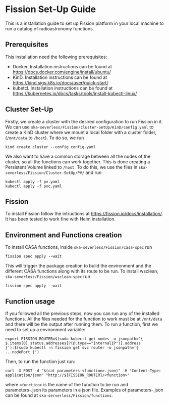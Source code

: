 # Fission Set-Up Guide
This is a installation guide to set up Fission platform in your local machine to run a catalog of radioastronomy functions. 
## Prerequisites
This installation need the following prerequisites:
* Docker. Installation instructions can be found at https://docs.docker.com/engine/install/ubuntu/
* KinD. Installation instructions can be found at https://kind.sigs.k8s.io/docs/user/quick-start/
* kubetcl. Installation instructions can be found at  https://kubernetes.io/docs/tasks/tools/install-kubectl-linux/

## Cluster Set-Up
Firstly, we create a cluster with the desired configuration to run Fission in it. We can use `ska-severless/Fission/Cluster-SetUp/KinD/config.yaml` to create a KinD cluster where we mount a local folder with a cluster folder, (`/mnt/data` to `/host`). To do so, we run
```
kind create cluster --config config.yaml
```
We also want to have a common storage between all the nodes of the cluster, so all the functions can work together. This is done creating a Persistent Volume linked to `/host`. To do this, we use the files in `ska-severless/Fission/Cluster-SetUp/PV/` and run 
```
kubectl apply -f pv.yaml
kubectl apply -f pvc.yaml
```

## Fission
To install Fission follow the intructions at https://fission.io/docs/installation/. It has been tested to work fine with Helm installation.

## Environment and Functions creation
To install CASA functions, inside `ska-severless/Fission/casa-spec` run
```
fission spec apply --wait
```
This will trigger the package creation to build the environment and the different CASA functions along with its route to be run.
To install wsclean, `ska-severless/Fission/wsclean-spec` run
```
fission spec apply --wait
```

## Function usage
If you followed all the previous steps, now you can run any of the installed functions. All the files needed for the function to work must be at `/mnt/data` and there will be the output after running them. To run a function, first we need to set up a environment variable:
```
export FISSION_ROUTER=$(sudo kubectl get nodes -o jsonpath='{ $.items[0].status.addresses[?(@.type=="InternalIP")].address }'):$(sudo kubectl -n fission get svc router -o jsonpath='{ ...nodePort }')
```
Then, to run the function just run: 
```
curl -X POST -d "$(cat parameters-<function>.json)" -H "Content-Type: application/json" "http://${FISSION_ROUTER}/<function>"
```
where `<function>` is the name of the function to be run and parameters-<function>.json its parameters in a json file. Examples of parameters-<function>.json can be found at `ska-serverless/Fission/functions`.

